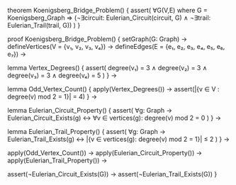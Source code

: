 theorem Koenigsberg_Bridge_Problem() {
  assert(
    ∀G(V,E) where G = Koenigsberg_Graph ⇒
    (¬∃circuit: Eulerian_Circuit(circuit, G) ∧
     ¬∃trail: Eulerian_Trail(trail, G))
  )
}

proof Koenigsberg_Bridge_Problem() {
  setGraph(G: Graph) →
  defineVertices(V = {v₁, v₂, v₃, v₄}) →
  defineEdges(E = {e₁, e₂, e₃, e₄, e₅, e₆, e₇}) →
  
  lemma Vertex_Degrees() {
    assert(
      degree(v₁) = 3 ∧
      degree(v₂) = 3 ∧
      degree(v₃) = 3 ∧
      degree(v₄) = 5
    )
  } →

  lemma Odd_Vertex_Count() {
    apply(Vertex_Degrees()) →
    assert(|{v ∈ V : degree(v) mod 2 = 1}| = 4)
  } →

  lemma Eulerian_Circuit_Property() {
    assert(
      ∀g: Graph →
      Eulerian_Circuit_Exists(g) ↔
      ∀v ∈ vertices(g): degree(v) mod 2 = 0
    )
  } →

  lemma Eulerian_Trail_Property() {
    assert(
      ∀g: Graph →
      Eulerian_Trail_Exists(g) ↔
      |{v ∈ vertices(g): degree(v) mod 2 = 1}| ≤ 2
    )
  } →

  apply(Odd_Vertex_Count()) →
  apply(Eulerian_Circuit_Property()) →
  apply(Eulerian_Trail_Property()) →
  
  assert(¬Eulerian_Circuit_Exists(G)) →
  assert(¬Eulerian_Trail_Exists(G))
}